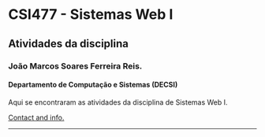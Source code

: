 # CSI477 - Sistemas Web I
## Atividades da disciplina
### **João Marcos Soares Ferreira Reis.**
#### Departamento de Computação e Sistemas (DECSI)

Aqui se encontraram as atividades da disciplina de Sistemas Web I.

[Contact and info.](joaomsfreis@gmail.com)

--------------